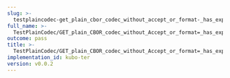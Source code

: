 ```yaml
---
slug: >-
  testplaincodec-get_plain_cbor_codec_without_accept_or_format-_has_expected_"cbor"_content-type_and_body_as-is
full_name: >-
  TestPlainCodec/GET_plain_CBOR_codec_without_Accept_or_format=_has_expected_"cbor"_Content-Type_and_body_as-is
outcome: pass
title: >-
  TestPlainCodec/GET_plain_CBOR_codec_without_Accept_or_format=_has_expected_"cbor"_Content-Type_and_body_as-is
implementation_id: kubo-ter
version: v0.0.2
---
```


